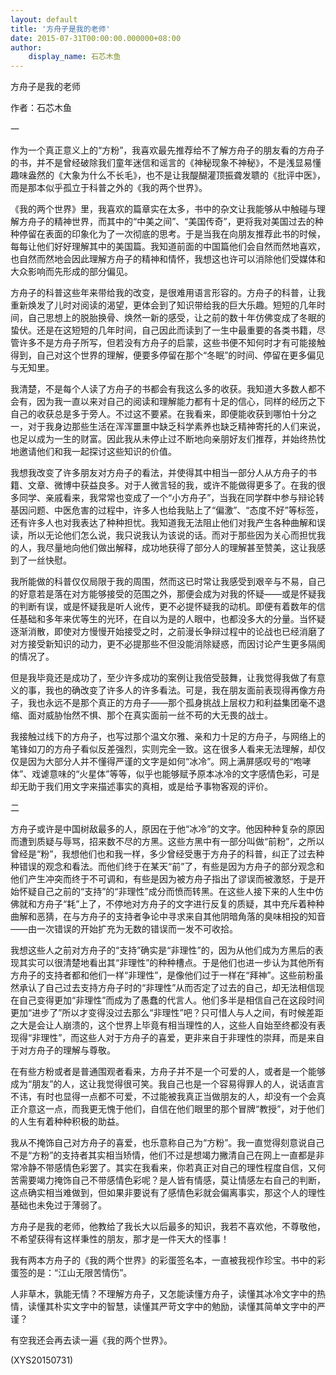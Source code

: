 ```yaml
---
layout: default
title: '方舟子是我的老师'
date: 2015-07-31T00:00:00.000000+08:00
author:
    display_name: 石芯木鱼
---
```


方舟子是我的老师

作者：石芯木鱼

一

作为一个真正意义上的“方粉”，我喜欢最先推荐给不了解方舟子的朋友看的方舟子的书，并不是曾经破除我们童年迷信和谣言的《神秘现象不神秘》，不是浅显易懂趣味盎然的《大象为什么不长毛》，也不是让我醍醐灌顶振聋发聩的《批评中医》，而是那本似乎孤立于科普之外的《我的两个世界》。

《我的两个世界》里，我喜欢的篇章实在太多，书中的杂文让我能够从中触碰与理解方舟子的精神世界，而其中的“中美之间”、“美国传奇”，更将我对美国过去的种种停留在表面的印象化为了一次彻底的思考。于是当我在向朋友推荐此书的时候，每每让他们好好理解其中的美国篇。我知道前面的中国篇他们会自然而然地喜欢，也自然而然地会因此理解方舟子的精神和情怀，我想这也许可以消除他们受媒体和大众影响而先形成的部分偏见。

方舟子的科普这些年来带给我的改变，是很难用语言形容的。方舟子的科普，让我重新焕发了儿时对阅读的渴望，更体会到了知识带给我的巨大乐趣。短短的几年时间，自己思想上的脱胎换骨、焕然一新的感受，让之前的数十年仿佛变成了冬眠的蛰伏。还是在这短短的几年时间，自己因此而读到了一生中最重要的各类书籍，尽管许多不是方舟子所写，但若没有方舟子的启蒙，这些书便不知何时才有可能接触得到，自己对这个世界的理解，便要多停留在那个“冬眠”的时间、停留在更多偏见与无知里。

我清楚，不是每个人读了方舟子的书都会有我这么多的收获。我知道大多数人都不会有，因为我一直以来对自己的阅读和理解能力都有十足的信心，同样的经历之下自己的收获总是多于旁人。不过这不要紧。在我看来，即便能收获到哪怕十分之一，对于我身边那些生活在浑浑噩噩中缺乏科学素养也缺乏精神寄托的人们来说，也足以成为一生的财富。因此我从未停止过不断地向亲朋好友们推荐，并始终热忱地邀请他们和我一起探讨这些知识的价值。

我想我改变了许多朋友对方舟子的看法，并使得其中相当一部分人从方舟子的书籍、文章、微博中获益良多。对于人微言轻的我，或许不能做得更多了。在我的很多同学、亲戚看来，我常常也变成了一个“小方舟子”，当我在同学群中参与辩论转基因问题、中医危害的过程中，许多人也给我贴上了“偏激”、“态度不好”等标签，还有许多人也对我表达了种种担忧。我知道我无法阻止他们对我产生各种曲解和误读，所以无论他们怎么说，我只说我认为该说的话。而对于那些因为关心而担忧我的人，我尽量地向他们做出解释，成功地获得了部分人的理解甚至赞美，这让我感到了一丝快慰。

我所能做的科普仅仅局限于我的周围，然而这已时常让我感受到艰辛与不易，自己的好意若是落在对方能够接受的范围之外，那便会成为对我的怀疑——或是怀疑我的判断有误，或是怀疑我是听人讹传，更不必提怀疑我的动机。即便有着数年的信任基础和多年来优等生的光环，在自以为是的人眼中，也都没多大的分量。当怀疑逐渐消散，即使对方慢慢开始接受之时，之前漫长争辩过程中的论战也已经消磨了对方接受新知识的动力，更不必提那些不但没能消除疑惑，而因讨论产生更多隔阂的情况了。

但是我毕竟还是成功了，至少许多成功的案例让我倍受鼓舞，让我觉得我做了有意义的事，我也的确改变了许多人的许多看法。可是，我在朋友面前表现得再像方舟子，我也永远不是那个真正的方舟子——那个孤身挑战上层权力和利益集团毫不退缩、面对威胁怡然不惧、那个在真实面前一丝不苟的大无畏的战士。

我接触过线下的方舟子，也写过那个温文尔雅、亲和力十足的方舟子，与网络上的笔锋如刀的方舟子看似反差强烈，实则完全一致。这在很多人看来无法理解，却仅仅是因为大部分人并不懂得严谨的文字是如何“冰冷”。网上满屏感叹号的“咆哮体”、戏谑意味的“火星体”等等，似乎也能够赋予原本冰冷的文字感情色彩，可是却无助于我们用文字来描述事实的真相，或是给予事物客观的评价。

二

方舟子或许是中国树敌最多的人，原因在于他“冰冷”的文字。他因种种复杂的原因而遭到质疑与辱骂，招来数不尽的方黑。这些方黑中有一部分叫做“前粉”，之所以曾经是“粉”，我想他们也和我一样，多少曾经受惠于方舟子的科普，纠正了过去种种错误的观念和看法。而他们终于在某天“前”了，有些是因为方舟子的部分观念和他们产生冲突而终于不可调和，有些是因为被方舟子指出了谬误而被激怒，于是开始怀疑自己之前的“支持”的“非理性”成分而愤而转黑。在这些人接下来的人生中仿佛就和方舟子“耗”上了，不停地对方舟子的文字进行反复的质疑，其中充斥着种种曲解和恶猜，在与方舟子的支持者争论中寻求来自其他阴暗角落的臭味相投的知音——由一次错误的开始扩充为无数的错误而一发不可收拾。

我想这些人之前对方舟子的“支持”确实是“非理性”的，因为从他们成为方黑后的表现其实可以很清楚地看出其“非理性”的种种槽点。于是他们也进一步认为其他所有方舟子的支持者都和他们一样“非理性”，是像他们过于一样在“拜神”。这些前粉虽然承认了自己过去支持方舟子时的“非理性”从而否定了过去的自己，却无法相信现在自己变得更加“非理性”而成为了愚蠢的代言人。他们多半是相信自己在这段时间更加“进步了”所以才变得没过去那么“非理性”吧？只可惜人与人之间，有时候差距之大是会让人崩溃的，这个世界上毕竟有相当理性的人，这些人自始至终都没有表现得“非理性”，而这些人对于方舟子的喜爱，更非来自于非理性的崇拜，而是来自于对方舟子的理解与尊敬。

在有些方粉或者是普通围观者看来，方舟子并不是一个可爱的人，或者是一个能够成为“朋友”的人，这让我觉得很可笑。我自己也是一个容易得罪人的人，说话直言不讳，有时也显得一点都不可爱，不过能被我真正当做朋友的人，却没有一个会真正介意这一点，而我更无愧于他们，自信在他们眼里的那个冒牌“教授”，对于他们的人生有着种种积极的助益。

我从不掩饰自己对方舟子的喜爱，也乐意称自己为“方粉”。我一直觉得刻意说自己不是“方粉”的支持者其实相当矫情，他们不过是想竭力撇清自己在网上一直都是非常冷静不带感情色彩罢了。其实在我看来，你若真正对自己的理性程度自信，又何苦需要竭力掩饰自己不带感情色彩呢？是人皆有情感，莫让情感左右自己的判断，这点确实相当难做到，但如果非要说有了感情色彩就会偏离事实，那这个人的理性基础也未免过于薄弱了。

方舟子是我的老师，他教给了我长大以后最多的知识，我若不喜欢他，不尊敬他，不希望获得有这样秉性的朋友，那才是一件天大的怪事！

我有两本方舟子的《我的两个世界》的彩蛋签名本，一直被我视作珍宝。书中的彩蛋签的是：“江山无限苦情伤”。

人非草木，孰能无情？不理解方舟子，又怎能读懂方舟子，读懂其冰冷文字中的热情，读懂其朴实文字中的智慧，读懂其严苛文字中的勉励，读懂其简单文字中的严谨？

有空我还会再去读一遍《我的两个世界》。

(XYS20150731)

